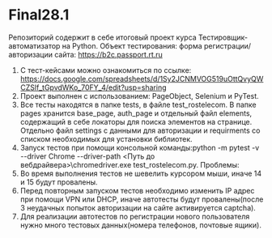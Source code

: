 # Final28.1
Репозиторий содержит в себе итоговый проект курса Тестировщик-автоматизатор на Python. Объект тестирования: форма регистрации/авторизации сайта: https://b2c.passport.rt.ru
1) С тест-кейсами можно ознакомиться по ссылке: https://docs.google.com/spreadsheets/d/1Sy2JCNMVOG519uOttQvyQWCZSlf_tGpvdWKo_70FY_4/edit?usp=sharing
2) Проект выполнен с использованием: PageObject, Selenium и PyTest.
3) Все тесты находятся в папке tests, в файле test_rostelecom. В папке pages хранится base_page, auth_page и отдельный файл elements, содержащий в себе локаторы для поиска элементов на странице. Отдельно файл settings с данными для авторизации и requirments со списком необходимых для установки библиотек.
4) Запуск тестов при помощи консольной команды:python -m pytest -v --driver Chrome --driver-path <Путь до вебдрайвера>\chromedriver.exe  test_rostelecom.py.
Проблемы:
1) Во время выполнения тестов не шевелить курсором мыши, иначе 14 и 15 будут провалены. 
2) Перед повторным запуском тестов необходимо изменить IP адрес при помощи VPN или DHCP, иначе автотесты будут провалены(после 3 неудачных попыток авторизации на сайте активируется captcha).
3) Для реализации автотестов по регистрации нового пользователя нужно много тестовых данных(номера телефонов, почтовые ящики).
